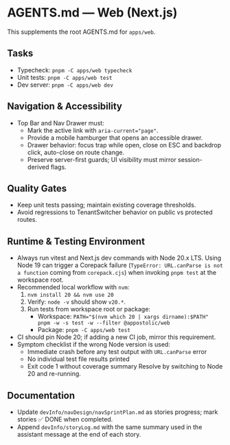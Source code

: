 # AGENTS.md — Web (Next.js)

This supplements the root AGENTS.md for `apps/web`.

## Tasks

- Typecheck: `pnpm -C apps/web typecheck`
- Unit tests: `pnpm -C apps/web test`
- Dev server: `pnpm -C apps/web dev`

## Navigation & Accessibility

- Top Bar and Nav Drawer must:
  - Mark the active link with `aria-current="page"`.
  - Provide a mobile hamburger that opens an accessible drawer.
  - Drawer behavior: focus trap while open, close on ESC and backdrop click, auto-close on route change.
  - Preserve server-first guards; UI visibility must mirror session-derived flags.

## Quality Gates

- Keep unit tests passing; maintain existing coverage thresholds.
- Avoid regressions to TenantSwitcher behavior on public vs protected routes.

## Runtime & Testing Environment

- Always run vitest and Next.js dev commands with Node 20.x LTS. Using Node 19 can trigger a Corepack
  failure (`TypeError: URL.canParse is not a function` coming from `corepack.cjs`) when invoking
  `pnpm test` at the workspace root.
- Recommended local workflow with `nvm`:
  1. `nvm install 20 && nvm use 20`
  2. Verify: `node -v` should show `v20.*`.
  3. Run tests from workspace root or package:
     - Workspace: `PATH="$(nvm which 20 | xargs dirname):$PATH" pnpm -w -s test -w --filter @appostolic/web`
     - Package: `pnpm -C apps/web test`
- CI should pin Node 20; if adding a new CI job, mirror this requirement.
- Symptom checklist if the wrong Node version is used:
  - Immediate crash before any test output with `URL.canParse` error
  - No individual test file results printed
  - Exit code 1 without coverage summary
    Resolve by switching to Node 20 and re-running.

## Documentation

- Update `devInfo/navDesign/navSprintPlan.md` as stories progress; mark stories ✅ DONE when completed.
- Append `devInfo/storyLog.md` with the same summary used in the assistant message at the end of each story.
